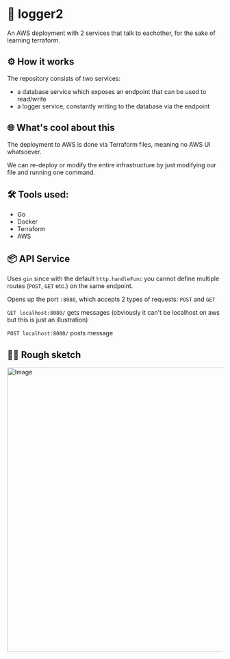 # 🚀 logger2

An AWS deployment with 2 services that talk to eachother, for the sake of learning terraform.

## ⚙️ How it works

The repository consists of two services:

- a database service which exposes an endpoint that can be used to read/write
- a logger service, constantly writing to the database via the endpoint

## 🌐 What's cool about this

The deployment to AWS is done via Terraform files, meaning no AWS UI whatsoever.

We can re-deploy or modify the entire infrastructure by just modifying our file and running one command.

## 🛠️ Tools used:

- Go
- Docker
- Terraform
- AWS

## 📦 API Service
Uses `gin` since with the default `http.handleFunc` you cannot define multiple routes (`POST`, `GET` etc.) on the same endpoint.

Opens up the port `:8080`, which accepts 2 types of requests: `POST` and `GET`

`GET localhost:8080/` gets messages (obviously it can't be localhost on aws but this is just an illustration)

`POST localhost:8080/` posts message

## ✍🏻 Rough sketch
<img width="1247" height="663" alt="Image" src="https://github.com/user-attachments/assets/8a5e8d72-f1cb-4e88-bbe8-37131ebf00b6" />
